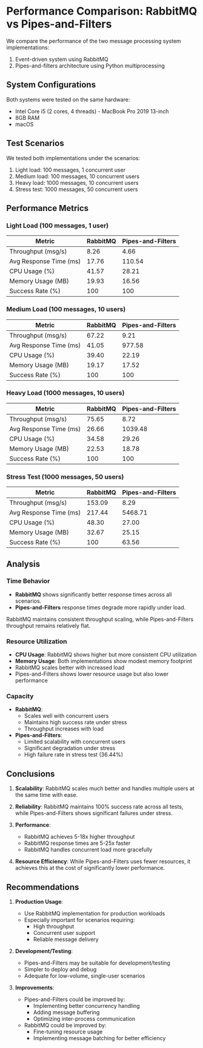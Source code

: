 # Performance Comparison: RabbitMQ vs Pipes-and-Filters

We compare the performance of the two message processing system implementations:

1. Event-driven system using RabbitMQ
2. Pipes-and-filters architecture using Python multiprocessing

## System Configurations

Both systems were tested on the same hardware:

- Intel Core i5 (2 cores, 4 threads) - MacBook Pro 2019 13-inch
- 8GB RAM
- macOS

## Test Scenarios

We tested both implementations under the scenarios:

1. Light load: 100 messages, 1 concurrent user
2. Medium load: 100 messages, 10 concurrent users
3. Heavy load: 1000 messages, 10 concurrent users
4. Stress test: 1000 messages, 50 concurrent users

## Performance Metrics

### Light Load (100 messages, 1 user)

| Metric | RabbitMQ | Pipes-and-Filters |
|--------|----------|-------------------|
| Throughput (msg/s) | 8.26 | 4.66 |
| Avg Response Time (ms) | 17.76 | 110.54 |
| CPU Usage (%) | 41.57 | 28.21 |
| Memory Usage (MB) | 19.93 | 16.56 |
| Success Rate (%) | 100 | 100 |

### Medium Load (100 messages, 10 users)

| Metric | RabbitMQ | Pipes-and-Filters |
|--------|----------|-------------------|
| Throughput (msg/s) | 67.22 | 9.21 |
| Avg Response Time (ms) | 41.05 | 977.58 |
| CPU Usage (%) | 39.40 | 22.19 |
| Memory Usage (MB) | 19.17 | 17.52 |
| Success Rate (%) | 100 | 100 |

### Heavy Load (1000 messages, 10 users)

| Metric | RabbitMQ | Pipes-and-Filters |
|--------|----------|-------------------|
| Throughput (msg/s) | 75.65 | 8.72 |
| Avg Response Time (ms) | 26.66 | 1039.48 |
| CPU Usage (%) | 34.58 | 29.26 |
| Memory Usage (MB) | 22.53 | 18.78 |
| Success Rate (%) | 100 | 100 |

### Stress Test (1000 messages, 50 users)

| Metric | RabbitMQ | Pipes-and-Filters |
|--------|----------|-------------------|
| Throughput (msg/s) | 153.09 | 8.29 |
| Avg Response Time (ms) | 217.44 | 5468.71 |
| CPU Usage (%) | 48.30 | 27.00 |
| Memory Usage (MB) | 32.67 | 25.15 |
| Success Rate (%) | 100 | 63.56 |

## Analysis

### Time Behavior

- **RabbitMQ** shows significantly better response times across all scenarios.
- **Pipes-and-Filters** response times degrade more rapidly under load.

RabbitMQ maintains consistent throughput scaling, while Pipes-and-Filters throughput remains relatively flat.

### Resource Utilization

- **CPU Usage**: RabbitMQ shows higher but more consistent CPU utilization
- **Memory Usage**: Both implementations show modest memory footprint
- RabbitMQ scales better with increased load
- Pipes-and-Filters shows lower resource usage but also lower performance

### Capacity

- **RabbitMQ**:
  - Scales well with concurrent users
  - Maintains high success rate under stress
  - Throughput increases with load
- **Pipes-and-Filters**:
  - Limited scalability with concurrent users
  - Significant degradation under stress
  - High failure rate in stress test (36.44%)

## Conclusions

1. **Scalability**: RabbitMQ scales much better and handles multiple users at the same time with ease.

2. **Reliability**: RabbitMQ maintains 100% success rate across all tests, while Pipes-and-Filters shows significant failures under stress.

3. **Performance**:
   - RabbitMQ achieves 5-18x higher throughput
   - RabbitMQ response times are 5-25x faster
   - RabbitMQ handles concurrent load more gracefully

4. **Resource Efficiency**: While Pipes-and-Filters uses fewer resources, it achieves this at the cost of significantly lower performance.

## Recommendations

1. **Production Usage**:
   - Use RabbitMQ implementation for production workloads
   - Especially important for scenarios requiring:
     - High throughput
     - Concurrent user support
     - Reliable message delivery

2. **Development/Testing**:
   - Pipes-and-Filters may be suitable for development/testing
   - Simpler to deploy and debug
   - Adequate for low-volume, single-user scenarios

3. **Improvements**:
   - Pipes-and-Filters could be improved by:
     - Implementing better concurrency handling
     - Adding message buffering
     - Optimizing inter-process communication
   - RabbitMQ could be improved by:
     - Fine-tuning resource usage
     - Implementing message batching for better efficiency
